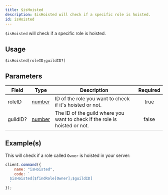 ```yaml
---
title: $isHoisted
description: $isHoisted will check if a specific role is hoisted.
id: isHoisted
---
```


`$isHoisted` will check if a specific role is hoisted.

## Usage

```aoi
$isHoisted[roleID;guildID?]
```

## Parameters

| Field    | Type                                                                                              | Description                                                                | Required |
| -------- | ------------------------------------------------------------------------------------------------- | -------------------------------------------------------------------------- | :------: |
| roleID   | [number](https://developer.mozilla.org/en-US/docs/Web/JavaScript/Reference/Global_Objects/Number) | ID of the role you want to check if it's hoisted or not.                   |   true   |
| guildID? | [number](https://developer.mozilla.org/en-US/docs/Web/JavaScript/Reference/Global_Objects/Number) | The ID of the guild where you want to check if the role is hoisted or not. |  false   |

## Example(s)

This will check if a role called `Owner` is hoisted in your server:

```javascript
client.command({
    name: "isHoisted",
    code: `
  $isHoisted[$findRole[Owner];$guildID]
  `
});
```
